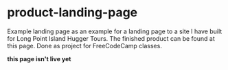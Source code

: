 # product-landing-page
Example landing page as an example for a landing page to a site I have built for Long Point Island Hugger Tours. The finished product can be found at this page. Done as project for FreeCodeCamp classes.

**this page isn't live yet**
